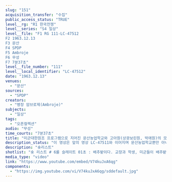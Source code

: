 ```yaml
---
slug: "151"
acquisition_transfer: "수집"
public_access_status: "TRUE"
level__rg: "R1 한국전쟁"
level__series: "S4 일상"
level__file: "F1 RG 111-LC-47512
F2 1963.12.13
F3 문산 
F4 SPDP
F5 Ambroje
F6 무성 
F7 7분37초"
level__file_number: "111"
level__local_identifier: "LC-47512"
date: "1963.12.13"
venues: 
  - "문산"
sources: 
  - "SPDP"
creators: 
  - "병장 암브로제(Ambroje)"
subjects: 
  - "일상"
tags: 
  - "오픈컬렉션"
audio: "무성"
time_courts: "7분37초"
title: "미군대한원조 프로그램으로 지어진 문산농업학교와 고아원(상광보린원, 박애원)의 모습 / 아이들과 시간을 보내는 미군"
description_status: "이 영상은 앞의 영상 LC-47511와 이어지며 문산농업학교뿐만 아니라 파주 내 상광보린원과 박애원 건축, 고아원들 모습이 담겨 있다. 앞의 영상과 동일하게 미군대한원조 프로젝트에서 시작된 건축 사업이다. 파주에는 고아원과 육아원 등 15개 이상 소재한 것으로 알려져 있는데 대부분 한국전쟁 시기 설립되었다고 한다. 1962년 ‘파주린치’ 사건 이후 한미친선협의회 차원에서 미군기지 주변 도시에 소재한 병원 및 학교 등을 건축하는 AFAK(대한군사원조) 프로젝트가 이뤄졌다. 이 차원에서 파주에 초등학교, 중고등학교를비롯한 교사와 금촌민사병원 건축이 진행되었다. 영상에 학교 건물 외에도 농업학교에서 운영하는 소규모 농장이 마련되었다. 이 영상을 촬영한 부대는 미 육군성 특별사진과(department of the army special photographic office, SPDP)이며 같은 4과의 웨이드(Wade)가 담당했다. 이 사진과는 1962년에 미국 본토, 파나마, 태평양 등 3개 구역으로 나눠 조직되었고 국방부, 합동참모부, 미 의회 등에 영상을 제공하기도 했다. 특히 이 부대는 대통령 존 케네디(JFK)의 명령에 따라 무한한 권한을 지녔고 베트남 전쟁을 계기로 확장되었다"
description: "숏리스트"
shotlist: "숏 리스트 # 6롤 슬레이트 01초 : 배추밭이다. 교장과 학생, 미군들이 배추밭을 보고 있다. 그 옆에 공사가 한창 이다. 대패질 중이다. (1분20초) 학교전경이다. # 8롤 슬레이트 2분 :  “재단법인 국민후생회 상광보린원(고아원)” 간판. 상광보린원 전경이 보인다. # 9롤 슬레이트 2분58초 : 미군들과 민간인들이 목조구조물을 옮기고 있다. 지붕 구조물 작업. # 10롤 슬레이트 4분08초 : 1963년 11월 13일. 지붕공사 장면. (4분50초) 마을 주변 전경이 보인다. # 11롤 슬레이트 5분17초 : 지붕공사 장면. (6분01초) 미군과 아이들이 즐겨운 시간을 보내고 있다. # 12롤 슬레이트 6분26초 : “박애원(博愛園)” 현판과 기와지붕 입구. “대한미군원조 박애고아원(PAK AI ORPHANAGE) 프로젝트 번호 62-659(0) 지원 미 제1기갑사단 제8공병대대 후원”이라는 표지판. 박애원 전경과 아이들이 보인다. 2층 건물이다. 말을 탄 어른이 아이를 안고 있는 동상"
media_type: "video"
link: "https://www.youtube.com/embed/V74kuJxA6qg"
components: 
  - "https://img.youtube.com/vi/V74kuJxA6qg/sddefault.jpg"
---
```

